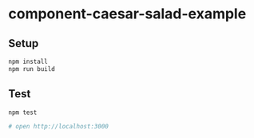 component-caesar-salad-example
==============================

Setup
-----

```bash
npm install
npm run build
```

Test
----

```bash
npm test

# open http://localhost:3000
```
